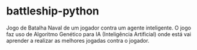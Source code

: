 # battleship-python
Jogo de Batalha Naval de um jogador contra um agente inteligente. O jogo faz uso de Algoritmo Genético para IA (Inteligência Artificial) onde está vai aprender a realizar as melhores jogadas contra o jogador.

